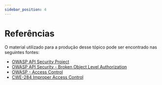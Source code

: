 ```yaml
---
sidebar_position: 4
---
```


# Referências

O material utilizado para a produção desse tópico pode ser encontrado nas seguintes fontes:
- [OWASP API Security Project](https://owasp.org/www-project-api-security/)
- [OWASP API Security - Broken Object Level Authorization](https://github.com/OWASP/API-Security/blob/master/2019/en/src/0xa1-broken-object-level-authorization.md)
- [OWASP - Access Control](https://wiki.owasp.org/index.php/Category:Access_Control)
- [CWE-284 Improper Access Control](https://cwe.mitre.org/data/definitions/284.html)